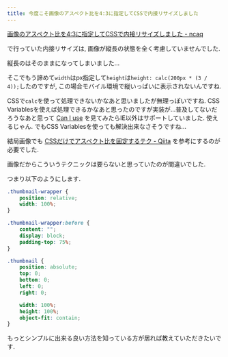 ```yaml
---
title: 今度こそ画像のアスペクト比を4:3に指定してCSSで内接リサイズしました
---
```


[画像のアスペクト比を4:3に指定してCSSで内接リサイズしました - ncaq](https://www.ncaq.net/2017/11/13/16/45/55/)

で行っていた内接リサイズは,
画像が縦長の状態を全く考慮していませんでした.

縦長のはそのままになってしまいました…

そこでもう諦めて`width`はpx指定して`height`は`height: calc(200px * (3 / 4));`したのですが,
この場合モバイル環境で縦いっぱいに表示されないんですね.

CSSで`calc`を使って処理できないかなあと思いましたが無理っぽいですね.
CSS Variablesを使えば処理できるかなあと思ったのですが実装が…普及してないだろうなあと思って
[Can I use](https://caniuse.com/#feat=css-variables)
を見てみたらIE以外はサポートしていました.
使えるじゃん.
でもCSS Variablesを使っても解決出来なさそうですね…

結局画像でも
[CSSだけでアスペクト比を固定するテク - Qiita](https://qiita.com/ryounagaoka/items/a98f59347ed758743b8d)
を参考にするのが必要でした.

画像だからこういうテクニックは要らないと思っていたのが間違いでした.

つまり以下のようにします.

~~~scss
.thumbnail-wrapper {
    position: relative;
    width: 100%;
}

.thumbnail-wrapper:before {
    content: "";
    display: block;
    padding-top: 75%;
}

.thumbnail {
    position: absolute;
    top: 0;
    bottom: 0;
    left: 0;
    right: 0;

    width: 100%;
    height: 100%;
    object-fit: contain;
}
~~~

もっとシンプルに出来る良い方法を知っている方が居れば教えていただきたいです.
